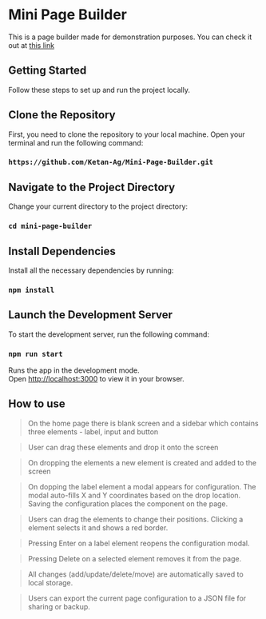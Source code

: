 # Mini Page Builder

This is a page builder made for demonstration purposes.
You can check it out at [this link](https://mini-page-builder-one.vercel.app/)

## Getting Started

Follow these steps to set up and run the project locally.

## Clone the Repository

First, you need to clone the repository to your local machine. Open your terminal and run the following command:

### `https://github.com/Ketan-Ag/Mini-Page-Builder.git`

## Navigate to the Project Directory

Change your current directory to the project directory:

### `cd mini-page-builder`

## Install Dependencies

Install all the necessary dependencies by running:

### `npm install`

## Launch the Development Server

To start the development server, run the following command:

### `npm run start`

Runs the app in the development mode.\
Open [http://localhost:3000](http://localhost:3000) to view it in your browser.

## How to use

> On the home page there is blank screen and a sidebar which contains three elements - label, input and button

> User can drag these elements and drop it onto the screen

> On dropping the elements a new element is created and added to the screen

> On dopping the label element a modal appears for configuration. The modal auto-fills X and Y coordinates based on the drop location.
Saving the configuration places the component on the page.

> Users can drag the elements to change their positions.
Clicking a element selects it and shows a red border.

> Pressing Enter on a label element reopens the configuration modal.

> Pressing Delete on a selected element removes it from the page.

> All changes (add/update/delete/move) are automatically saved to local storage.

> Users can export the current page configuration to a JSON file for sharing or backup.








